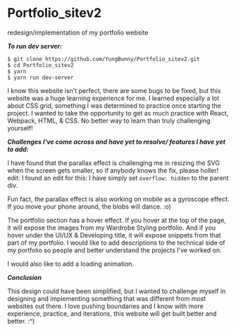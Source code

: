 # Portfolio_sitev2
redesign/implementation of my portfolio website

_**To run dev server:**_

```
$ git clone https://github.com/YungBunny/Portfolio_sitev2.git
$ cd Portfolio_sitev2
$ yarn
$ yarn run dev-server
```

I know this website isn't perfect, there are some bugs to be fixed, but this website was a huge learning experience for me. I learned especially a lot about CSS grid, something I was determined to practice once starting the project. I wanted to take the opportunity to get as much practice with React, Webpack, HTML, & CSS. No better way to learn than truly challenging yourself!

_**Challenges I've come across and have yet to resolve/ features I have yet to add:**_

I have found that the parallax effect is challenging me in resizing the SVG when the screen gets smaller, so if anybody knows the fix, please holler!
edit: I found an edit for this: I have simply set `overflow: hidden` to the parent div.

Fun fact, the parallax effect is also working on mobile as a gyroscope effect. If you move your phone around, the blobs will dance. :o)

The portfolio section has a hover effect. If you hover at the top of the page, it will expose the images from my Wardrobe Styling portfolio. And if you hover under the UI/UX & Developing title, it will expose snippets from that part of my portfolio.  I would like to add descriptions to the technical side of my portfolio so people and better understand the projects I've worked on. 

I would also like to add a loading animation. 

_**Conclusion**_

This design could have been simplified, but I wanted to challenge myself in designing and implementing something that was different from most websites out there. I love pushing boundaries and I know with more experience, practice, and iterations, this website will get built better and better. :^)
